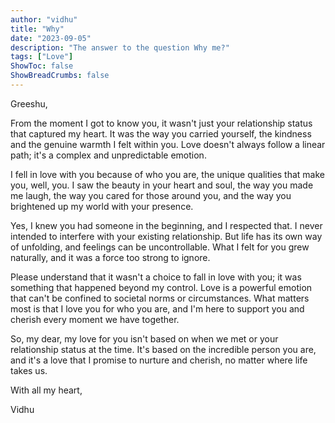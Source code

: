 ```yaml
---
author: "vidhu"
title: "Why"
date: "2023-09-05"
description: "The answer to the question Why me?"
tags: ["Love"]
ShowToc: false
ShowBreadCrumbs: false
---
```


Greeshu,

From the moment I got to know you, it wasn't just your relationship status that captured my heart. It was the way you carried yourself, the kindness and the genuine warmth I felt within you. 
Love doesn't always follow a linear path; it's a complex and unpredictable emotion.

I fell in love with you because of who you are, the unique qualities that make you, well, you. 
I saw the beauty in your heart and soul, the way you made me laugh, the way you cared for those around you, and the way you brightened up my world with your presence.

Yes, I knew you had someone in the beginning, and I respected that. I never intended to interfere with your existing relationship. 
But life has its own way of unfolding, and feelings can be uncontrollable. What I felt for you grew naturally, and it was a force too strong to ignore.

Please understand that it wasn't a choice to fall in love with you; it was something that happened beyond my control. 
Love is a powerful emotion that can't be confined to societal norms or circumstances. What matters most is that I love you for who you are, and I'm here to support you and cherish every moment we have together.

So, my dear, my love for you isn't based on when we met or your relationship status at the time. 
It's based on the incredible person you are, and it's a love that I promise to nurture and cherish, no matter where life takes us.

With all my heart,


Vidhu




